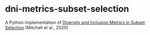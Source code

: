 # dni-metrics-subset-selection
A Python implementation of [Diversity and Inclusion Metrics in Subset Selection](https://arxiv.org/pdf/2002.03256.pdf) (Mitchell et al., 2020)
